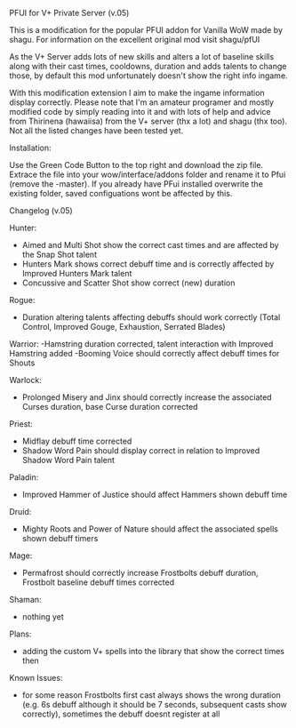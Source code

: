 PFUI for V+ Private Server (v.05)

This is a modification for the popular PFUI addon for Vanilla WoW made by shagu. For information on the excellent original mod visit shagu/pfUI

As the V+ Server adds lots of new skills and alters a lot of baseline skills along with their cast times, cooldowns, duration and adds talents
to change those, by default this mod unfortunately doesn't show the right info ingame.

With this modification extension I aim to make the ingame information display correctly. Please note that I'm an amateur programer and mostly 
modified code by simply reading into it and with lots of help and advice from Thirinena (hawaiisa) from the V+ server (thx a lot) and shagu (thx too).
Not all the listed changes have been tested yet.


Installation:

Use the Green Code Button to the top right and download the zip file. Extrace the file into your wow/interface/addons folder and rename it to Pfui (remove the -master). If you already have PFui installed overwrite the existing folder, saved configuations wont be affected by this.


Changelog (v.05)

Hunter:
- Aimed and Multi Shot show the correct cast times and are affected by the Snap Shot talent
- Hunters Mark shows correct debuff time and is correctly affected by Improved Hunters Mark talent
- Concussive and Scatter Shot show correct (new) duration

Rogue:
- Duration altering talents affecting debuffs should work correctly (Total Control, Improved Gouge, Exhaustion, Serrated Blades)

Warrior:
-Hamstring duration corrected, talent interaction with Improved Hamstring added
-Booming Voice should correctly affect debuff times for Shouts

Warlock:
- Prolonged Misery and Jinx should correctly increase the associated Curses duration, base Curse duration corrected

Priest:
- Midflay debuff time corrected
- Shadow Word Pain should display correct in relation to Improved Shadow Word Pain talent

Paladin:
- Improved Hammer of Justice should affect Hammers shown debuff time

Druid:
- Mighty Roots and Power of Nature should affect the associated spells shown debuff timers

Mage:
- Permafrost should correctly increase Frostbolts debuff duration, Frostbolt baseline debuff times corrected

Shaman:
- nothing yet


Plans:

- adding the custom V+ spells into the library that show the correct times then


Known Issues:
- for some reason Frostbolts first cast always shows the wrong duration (e.g. 6s debuff although it should be 7 seconds, subsequent casts show correctly), sometimes the debuff doesnt register at all





